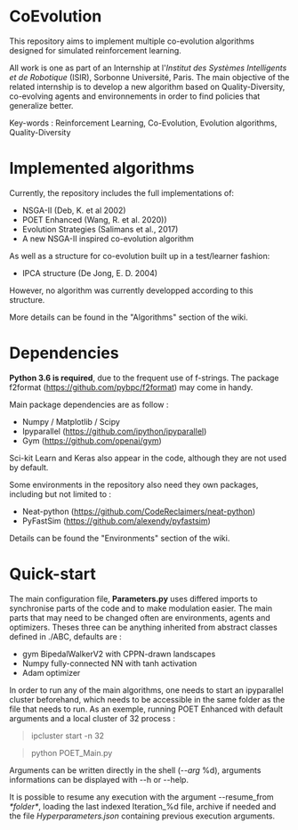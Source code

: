 # CoEvolution

This repository aims to implement multiple co-evolution algorithms designed for simulated reinforcement learning.

All work is one as part of an Internship at l'*Institut des Systèmes Intelligents et de Robotique* (ISIR), Sorbonne Université, Paris. 
The main objective of the related internship is to develop a new algorithm based on Quality-Diversity, co-evolving agents and environnements in order to find policies that generalize better.

Key-words : Reinforcement Learning, Co-Evolution, Evolution algorithms, Quality-Diversity


# Implemented algorithms

Currently, the repository includes the full implementations of:

* NSGA-II (Deb, K. et al 2002)
* POET Enhanced (Wang, R. et al. 2020))
* Evolution Strategies (Salimans et al., 2017)
* A new NSGA-II inspired co-evolution algorithm

As well as a structure for co-evolution built up in a test/learner fashion:
* IPCA structure (De Jong, E. D. 2004)

However, no algorithm was currently developped according to this structure.

More details can be found in the "Algorithms" section of the wiki.
 
 # Dependencies
 
 **Python 3.6 is required**, due to the frequent use of f-strings. The package f2format (https://github.com/pybpc/f2format) may come in handy.
 
 Main package dependencies are as follow :
 * Numpy / Matplotlib / Scipy
 * Ipyparallel (https://github.com/ipython/ipyparallel)
 * Gym (https://github.com/openai/gym)
 
 Sci-kit Learn and Keras also appear in the code, although they are not used by default.
 
Some environments in the repository also need they own packages, including but not limited to : 
 * Neat-python (https://github.com/CodeReclaimers/neat-python)
 * PyFastSim (https://github.com/alexendy/pyfastsim)
 
 Details can be found the "Environments" section of the wiki.
 
  # Quick-start
  
  The main configuration file, **Parameters.py** uses differed imports to synchronise parts of the code and to make modulation easier. The main parts that may need to be changed often are environments, agents and optimizers. Theses three can be anything inherited from abstract classes defined in ./ABC, defaults are :
  * gym BipedalWalkerV2 with CPPN-drawn landscapes
  * Numpy fully-connected NN with tanh activation
  * Adam optimizer
 
  In order to run any of the main algorithms, one needs to start an ipyparallel cluster beforehand, which needs to be accessible in the same folder as the file that needs to run. As an exemple, running POET Enhanced with default arguments and a local cluster of 32 process :
  > ipcluster start -n 32
  
  > python POET_Main.py
  
  Arguments can be written directly in the shell (--*arg* %d), arguments informations can be displayed with --h or --help.
  
  It is possible to resume any execution with the argument --resume_from *\*folder\**, loading the last indexed Iteration_%d file, archive if needed and the file *Hyperparameters.json* containing previous execution arguments.
